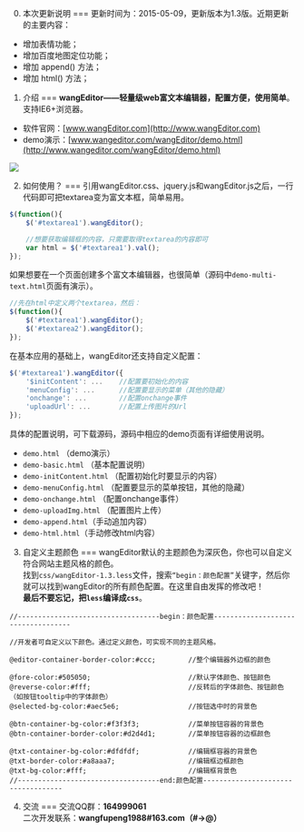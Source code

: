 0. 本次更新说明
===
更新时间为：2015-05-09，更新版本为1.3版。近期更新的主要内容：<br/>
* 增加表情功能；
* 增加百度地图定位功能；
* 增加 append() 方法；
* 增加 html() 方法；

1. 介绍
===
<b>wangEditor——轻量级web富文本编辑器，配置方便，使用简单</b>。支持IE6+浏览器。<br/>

* 软件官网：[www.wangEditor.com](http://www.wangEditor.com)
* demo演示：[www.wangeditor.com/wangEditor/demo.html](http://www.wangeditor.com/wangEditor/demo.html)

![](http://images.cnitblog.com/blog2015/138012/201504/092122513835286.png)

2. 如何使用？
===
引用wangEditor.css、jquery.js和wangEditor.js之后，一行代码即可把textarea变为富文本框，简单易用。
```javascript
$(function(){
	$('#textarea1').wangEditor();

	//想要获取编辑框的内容，只需要取得textarea的内容即可
	var html = $('#textarea1').val();
});
```
如果想要在一个页面创建多个富文本编辑器，也很简单（源码中<code>demo-multi-text.html</code>页面有演示）。
```javascript
//先在html中定义两个textarea，然后：
$(function(){
    $('#textarea1').wangEditor();
    $('#textarea2').wangEditor();
});
```
在基本应用的基础上，wangEditor还支持自定义配置：
```javascript
$('#textarea1').wangEditor({
	'$initContent': ...    //配置要初始化的内容
	'menuConfig': ...      //配置要显示的菜单（其他的隐藏）
	'onchange': ...        //配置onchange事件
	'uploadUrl': ...       //配置上传图片的Url
});
```
具体的配置说明，可下载源码，源码中相应的demo页面有详细使用说明。
* <code>demo.html</code> （demo演示）
* <code>demo-basic.html</code> （基本配置说明）
* <code>demo-initContent.html</code> （配置初始化时要显示的内容）
* <code>demo-menuConfig.html</code> （配置要显示的菜单按钮，其他的隐藏）
* <code>demo-onchange.html</code> （配置onchange事件）
* <code>demo-uploadImg.html</code> （配置图片上传）
* <code>demo-append.html</code>（手动追加内容）
* <code>demo-html.html</code>（手动修改html内容）

3. 自定义主题颜色
===
wangEditor默认的主题颜色为深灰色，你也可以自定义符合网站主题风格的颜色。<br>
找到<code>css/wangEditor-1.3.less</code>文件，搜索<code>“begin：颜色配置”</code>关键字，然后你就可以找到wangEditor的所有颜色配置。在这里自由发挥的修改吧！<br>
**最后不要忘记，把<code>less</code>编译成<code>css</code>**。
```less
//-----------------------------------begin：颜色配置-----------------------------------

//开发者可自定义以下颜色。通过定义颜色，可实现不同的主题风格。

@editor-container-border-color:#ccc;        //整个编辑器外边框的颜色

@fore-color:#505050;                        //默认字体颜色、按钮颜色
@reverse-color:#fff;                        //反转后的字体颜色、按钮颜色（如按钮tooltip中的字体颜色）
@selected-bg-color:#aec5e6;                 //按钮选中时的背景色

@btn-container-bg-color:#f3f3f3;            //菜单按钮容器的背景色
@btn-container-border-color:#d2d4d1;        //菜单按钮容器的边框颜色

@txt-container-bg-color:#dfdfdf;            //编辑框容器的背景色
@txt-border-color:#a8aaa7;                  //编辑框边框颜色
@txt-bg-color:#fff;                         //编辑框背景色
//-----------------------------------end:颜色配置-----------------------------------
```

4. 交流
===
交流QQ群：<b>164999061</b> <br />
二次开发联系：<b>wangfupeng1988#163.com（#->@）</b>
